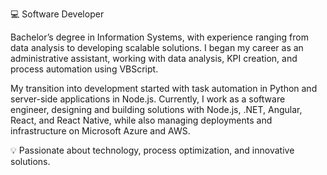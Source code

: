 💻 Software Developer

Bachelor’s degree in Information Systems, with experience ranging from data analysis to developing scalable solutions. I began my career as an administrative assistant, working with data analysis, KPI creation, and process automation using VBScript.

My transition into development started with task automation in Python and server-side applications in Node.js. Currently, I work as a software engineer, designing and building solutions with Node.js, .NET, Angular, React, and React Native, while also managing deployments and infrastructure on Microsoft Azure and AWS.

💡 Passionate about technology, process optimization, and innovative solutions.
